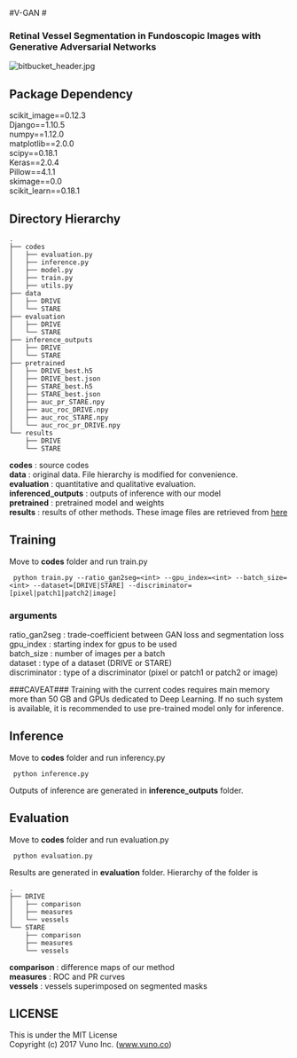 #V-GAN #
### Retinal Vessel Segmentation in Fundoscopic Images with Generative Adversarial Networks ###

![bitbucket_header.jpg](https://bitbucket.org/repo/ekyjKAX/images/3167681377-bitbucket_header.jpg)

## Package Dependency ##
scikit_image==0.12.3  
Django==1.10.5  
numpy==1.12.0  
matplotlib==2.0.0  
scipy==0.18.1  
Keras==2.0.4  
Pillow==4.1.1  
skimage==0.0  
scikit_learn==0.18.1  

## Directory Hierarchy ##
```
.
├── codes
│   ├── evaluation.py
│   ├── inference.py
│   ├── model.py
│   ├── train.py
│   ├── utils.py
├── data
│   ├── DRIVE
│   └── STARE
├── evaluation
│   ├── DRIVE
│   └── STARE
├── inference_outputs
│   ├── DRIVE
│   └── STARE
├── pretrained
│   ├── DRIVE_best.h5
│   ├── DRIVE_best.json
│   ├── STARE_best.h5
│   ├── STARE_best.json
│   ├── auc_pr_STARE.npy
│   ├── auc_roc_DRIVE.npy
│   ├── auc_roc_STARE.npy
│   └── auc_roc_pr_DRIVE.npy
└── results
    ├── DRIVE
    └── STARE
```
**codes** : source codes   
**data** : original data. File hierarchy is modified for convenience.  
**evaluation** : quantitative and qualitative evaluation.  
**inferenced_outputs** : outputs of inference with our model  
**pretrained** : pretrained model and weights  
**results** : results of other methods. These image files are retrieved from [here](http://www.vision.ee.ethz.ch/~cvlsegmentation/driu/downloads.html)  

## Training ##
Move to **codes** folder and run train.py 

``` python train.py --ratio_gan2seg=<int> --gpu_index=<int> --batch_size=<int> --dataset=[DRIVE|STARE] --discriminator=[pixel|patch1|patch2|image]```
### arguments ###
ratio_gan2seg : trade-coefficient between GAN loss and segmentation loss  
gpu_index : starting index for gpus to be used  
batch_size : number of images per a batch  
dataset : type of a dataset (DRIVE or STARE)  
discriminator : type of a discriminator (pixel or patch1 or patch2 or image)  

###CAVEAT###
Training with the current codes requires main memory more than 50 GB and GPUs dedicated to Deep Learning. If no such system is available, it is recommended to use pre-trained model only for inference.

## Inference ##
Move to **codes** folder and run inferency.py

``` python inference.py```

Outputs of inference are generated in **inference_outputs** folder.


## Evaluation ##
Move to **codes** folder and run evaluation.py

``` python evaluation.py```

Results are generated in **evaluation** folder. Hierarchy of the folder is

```
.
├── DRIVE
│   ├── comparison
│   ├── measures
│   └── vessels
└── STARE
    ├── comparison
    ├── measures
    └── vessels
```
**comparison** : difference maps of our method  
**measures** : ROC and PR curves  
**vessels** : vessels superimposed on segmented masks

## LICENSE ##
This is under the MIT License  
Copyright (c) 2017 Vuno Inc. (www.vuno.co)